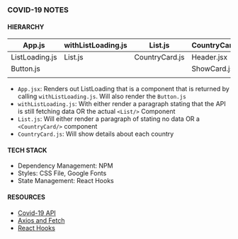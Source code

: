 ### COVID-19 NOTES

#### HIERARCHY

| App.js         | withListLoading.js | List.js        | CountryCard.js | Button.js |
| -------------- | ------------------ | -------------- | -------------- | --------- |
| ListLoading.js | List.js            | CountryCard.js | Header.jsx     |           |
| Button.js      |                    |                | ShowCard.jsx   |           |
|                |                    |                |                |           |

- `App.jsx`: Renders out ListLoading that is a component that is returned by
  calling `withListLoading.js`. Will also render the `Button.js`
- `withListLoading.js`: With either render a paragraph stating that the API is
  still fetching data OR the actual `<List/>` Component
- `List.js`: Will either render a paragraph of stating no data OR a
  `<CountryCard/>` component
- `CountryCard.js`: Will show details about each country

#### TECH STACK

- Dependency Management: NPM
- Styles: CSS File, Google Fonts
- State Management: React Hooks

#### RESOURCES

- [Covid-19 API](https://api.covid19api.com/summary)
- [Axios and Fetch](https://www.smashingmagazine.com/2020/06/rest-api-react-fetch-axios/)
- [React Hooks](https://www.smashingmagazine.com/2020/04/react-hooks-api-guide/)
